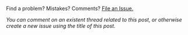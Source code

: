 Find a problem? Mistakes? Comments?
[File an Issue.](https://github.com/camilotejeiro/camilotejeiro.github.io/issues)

_You can comment on an existent thread related to this post, or otherwise 
create a new issue using the title of this post._
